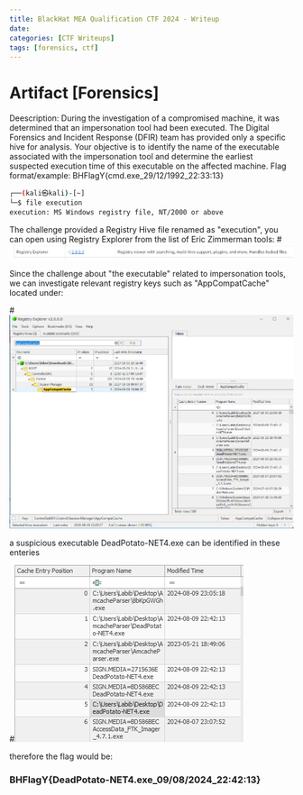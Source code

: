 ```yaml
---
title: BlackHat MEA Qualification CTF 2024 - Writeup
date: 
categories: [CTF Writeups]
tags: [forensics, ctf]
---
```


 # Artifact [Forensics]

Deescription: During the investigation of a compromised machine, it was determined that an impersonation tool had been executed. The Digital Forensics and Incident Response (DFIR) team has provided only a specific hive for analysis. Your objective is to identify the name of the executable associated with the impersonation tool and determine the earliest suspected execution time of this executable on the affected machine. Flag format/example: BHFlagY{cmd.exe_29/12/1992_22:33:13}

```bash
┌──(kali㉿kali)-[~]
└─$ file execution                                   
execution: MS Windows registry file, NT/2000 or above
```
The challenge provided a Registry Hive file renamed as "execution", you can open using Registry Explorer from the list of Eric Zimmerman tools:
#![regexp](\assets\posts\regexplore.png)

Since the challenge about "the executable" related to impersonation tools, we can investigate relevant registry keys such as "AppCompatCache" located under:

#![regexplorer](\assets\posts\registry.png)

 a suspicious executable DeadPotato-NET4.exe can be identified in these enteries
 
#![enteries](\assets\posts\enteries.png)

therefore the flag would be:

### BHFlagY{DeadPotato-NET4.exe_09/08/2024_22:42:13}